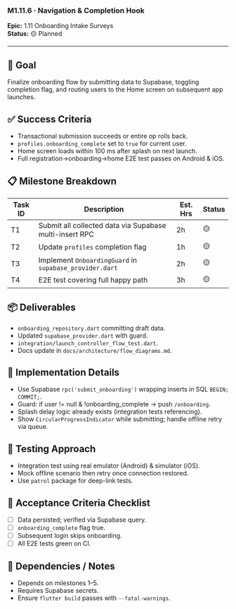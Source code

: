 ### M1.11.6 · Navigation & Completion Hook

**Epic:** 1.11 Onboarding Intake Surveys\
**Status:** 🟡 Planned

---

## 🎯 Goal

Finalize onboarding flow by submitting data to Supabase, toggling completion
flag, and routing users to the Home screen on subsequent app launches.

## ✅ Success Criteria

- Transactional submission succeeds or entire op rolls back.
- `profiles.onboarding_complete` set to `true` for current user.
- Home screen loads within 100 ms after splash on next launch.
- Full registration→onboarding→home E2E test passes on Android & iOS.

## 📋 Milestone Breakdown

| Task ID | Description                                             | Est. Hrs | Status |
| ------- | ------------------------------------------------------- | -------- | ------ |
| T1      | Submit all collected data via Supabase multi-insert RPC | 2h       | 🟡     |
| T2      | Update `profiles` completion flag                       | 1h       | 🟡     |
| T3      | Implement `OnboardingGuard` in `supabase_provider.dart` | 2h       | 🟡     |
| T4      | E2E test covering full happy path                       | 3h       | 🟡     |

## 📦 Deliverables

- `onboarding_repository.dart` committing draft data.
- Updated `supabase_provider.dart` with guard.
- `integration/launch_controller_flow_test.dart`.
- Docs update in `docs/architecture/flow_diagrams.md`.

## 🔧 Implementation Details

- Use Supabase `rpc('submit_onboarding')` wrapping inserts in SQL
  `BEGIN; COMMIT;`.
- Guard: if user != null & !onboarding_complete → push `/onboarding`.
- Splash delay logic already exists (integration tests referencing).
- Show `CircularProgressIndicator` while submitting; handle offline retry via
  queue.

## 🧪 Testing Approach

- Integration test using real emulator (Android) & simulator (iOS).
- Mock offline scenario then retry once connection restored.
- Use `patrol` package for deep-link tests.

## 📜 Acceptance Criteria Checklist

- [ ] Data persisted; verified via Supabase query.
- [ ] `onboarding_complete` flag true.
- [ ] Subsequent login skips onboarding.
- [ ] All E2E tests green on CI.

## 🔗 Dependencies / Notes

- Depends on milestones 1–5.
- Requires Supabase secrets.
- Ensure `flutter build` passes with `--fatal-warnings`.
